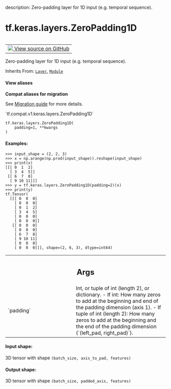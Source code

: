 description: Zero-padding layer for 1D input (e.g. temporal sequence).

<div itemscope itemtype="http://developers.google.com/ReferenceObject">
<meta itemprop="name" content="tf.keras.layers.ZeroPadding1D" />
<meta itemprop="path" content="Stable" />
<meta itemprop="property" content="__init__"/>
<meta itemprop="property" content="__new__"/>
</div>

# tf.keras.layers.ZeroPadding1D

<!-- Insert buttons and diff -->

<table class="tfo-notebook-buttons tfo-api nocontent" align="left">
<td>
  <a target="_blank" href="https://github.com/keras-team/keras/tree/v2.7.0/keras/layers/convolutional.py#L3050-L3114">
    <img src="https://www.tensorflow.org/images/GitHub-Mark-32px.png" />
    View source on GitHub
  </a>
</td>
</table>



Zero-padding layer for 1D input (e.g. temporal sequence).

Inherits From: [`Layer`](../../../tf/keras/layers/Layer.md), [`Module`](../../../tf/Module.md)

<section class="expandable">
  <h4 class="showalways">View aliases</h4>
  <p>
<b>Compat aliases for migration</b>
<p>See
<a href="https://www.tensorflow.org/guide/migrate">Migration guide</a> for
more details.</p>
<p>`tf.compat.v1.keras.layers.ZeroPadding1D`</p>
</p>
</section>

<pre class="devsite-click-to-copy prettyprint lang-py tfo-signature-link">
<code>tf.keras.layers.ZeroPadding1D(
    padding=1, **kwargs
)
</code></pre>



<!-- Placeholder for "Used in" -->


#### Examples:



```
>>> input_shape = (2, 2, 3)
>>> x = np.arange(np.prod(input_shape)).reshape(input_shape)
>>> print(x)
[[[ 0  1  2]
  [ 3  4  5]]
 [[ 6  7  8]
  [ 9 10 11]]]
>>> y = tf.keras.layers.ZeroPadding1D(padding=2)(x)
>>> print(y)
tf.Tensor(
  [[[ 0  0  0]
    [ 0  0  0]
    [ 0  1  2]
    [ 3  4  5]
    [ 0  0  0]
    [ 0  0  0]]
   [[ 0  0  0]
    [ 0  0  0]
    [ 6  7  8]
    [ 9 10 11]
    [ 0  0  0]
    [ 0  0  0]]], shape=(2, 6, 3), dtype=int64)
```

<!-- Tabular view -->
 <table class="responsive fixed orange">
<colgroup><col width="214px"><col></colgroup>
<tr><th colspan="2"><h2 class="add-link">Args</h2></th></tr>

<tr>
<td>
`padding`
</td>
<td>
Int, or tuple of int (length 2), or dictionary.
- If int:
How many zeros to add at the beginning and end of
the padding dimension (axis 1).
- If tuple of int (length 2):
How many zeros to add at the beginning and the end of
the padding dimension (`(left_pad, right_pad)`).
</td>
</tr>
</table>



#### Input shape:

3D tensor with shape `(batch_size, axis_to_pad, features)`



#### Output shape:

3D tensor with shape `(batch_size, padded_axis, features)`


